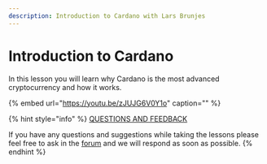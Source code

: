 ```yaml
---
description: Introduction to Cardano with Lars Brunjes
---
```


# Introduction to Cardano

In this lesson you will learn why Cardano is the most advanced cryptocurrency and how it works.

{% embed url="https://youtu.be/zJUJG6V0Y1o" caption="" %}



{% hint style="info" %}
[QUESTIONS AND FEEDBACK](https://github.com/carloslodelar/SPO/issues)

If you have any questions and suggestions while taking the lessons please feel free to ask in the [forum](https://forum.cardano.org/c/english/operators-talk/119) and we will respond as soon as possible.
{% endhint %}

